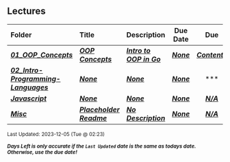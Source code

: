 ## Lectures

| Folder | Title | Description | Due Date | Due |  |
|:------|:------|:------|:-----:|:-----:|-----|
| ***<a href="https://github.com/rugbyprof/4143-PLC/tree/master/Lectures/01_OOP_Concepts">01_OOP_Concepts</a>*** | ***<a href="https://github.com/rugbyprof/4143-PLC/tree/master/Lectures/01_OOP_Concepts"> OOP Concepts </a>*** | ***<a href="https://github.com/rugbyprof/4143-PLC/tree/master/Lectures/01_OOP_Concepts"> Intro to OOP in Go</a>*** | ***<a href="https://github.com/rugbyprof/4143-PLC/tree/master/Lectures/01_OOP_Concepts">None</a>*** | ***<a href="https://github.com/rugbyprof/4143-PLC/tree/master/Lectures/01_OOP_Concepts"> Contents</a>*** |  |
| ***<a href="https://github.com/rugbyprof/4143-PLC/tree/master/Lectures/02_Intro-Programming-Languages">02_Intro-Programming-Languages</a>*** | ***<a href="https://github.com/rugbyprof/4143-PLC/tree/master/Lectures/02_Intro-Programming-Languages">None</a>*** | ***<a href="https://github.com/rugbyprof/4143-PLC/tree/master/Lectures/02_Intro-Programming-Languages">None</a>*** | ***<a href="https://github.com/rugbyprof/4143-PLC/tree/master/Lectures/02_Intro-Programming-Languages">None</a>*** | ***<a href="https://github.com/rugbyprof/4143-PLC/tree/master/Lectures/02_Intro-Programming-Languages">|   #   | Name                                                                               | Description                                                                         |</a>*** |  |
| ***<a href="https://github.com/rugbyprof/4143-PLC/tree/master/Lectures/Javascript">Javascript</a>*** | ***<a href="https://github.com/rugbyprof/4143-PLC/tree/master/Lectures/Javascript">None</a>*** | ***<a href="https://github.com/rugbyprof/4143-PLC/tree/master/Lectures/Javascript">None</a>*** | ***<a href="https://github.com/rugbyprof/4143-PLC/tree/master/Lectures/Javascript">None</a>*** | ***<a href="https://github.com/rugbyprof/4143-PLC/tree/master/Lectures/Javascript">N/A</a>*** |  |
| ***<a href="https://github.com/rugbyprof/4143-PLC/tree/master/Lectures/Misc">Misc</a>*** | ***<a href="https://github.com/rugbyprof/4143-PLC/tree/master/Lectures/Misc"> Placeholder Readme </a>*** | ***<a href="https://github.com/rugbyprof/4143-PLC/tree/master/Lectures/Misc"> No Description</a>*** | ***<a href="https://github.com/rugbyprof/4143-PLC/tree/master/Lectures/Misc">None</a>*** | ***<a href="https://github.com/rugbyprof/4143-PLC/tree/master/Lectures/Misc">N/A</a>*** |  |

<sup>Last Updated: 2023-12-05 (Tue @ 02:23)</sup> 

<sup>***Days Left is only accurate if the `Last Updated` date is the same as todays date. Otherwise, use the due date!***</sup> 